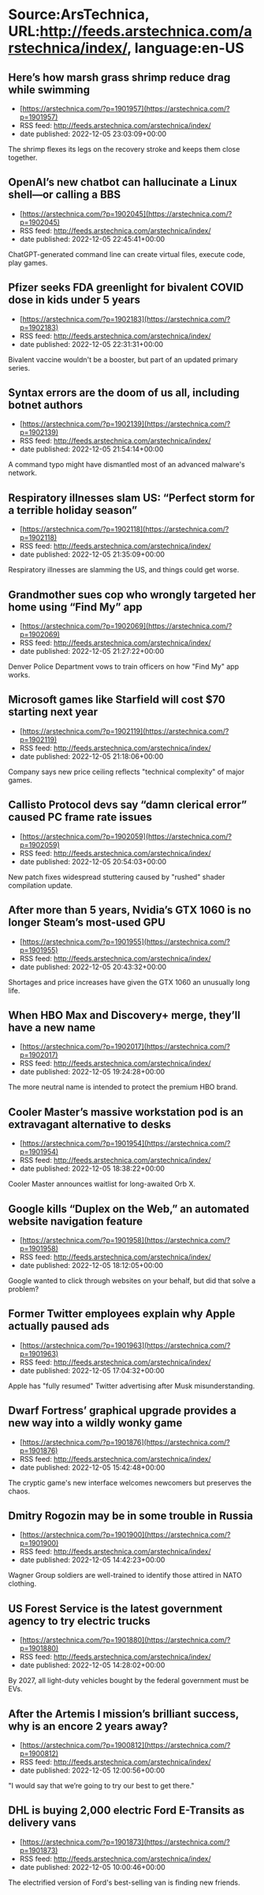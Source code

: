 # Source:ArsTechnica, URL:http://feeds.arstechnica.com/arstechnica/index/, language:en-US

## Here’s how marsh grass shrimp reduce drag while swimming
 - [https://arstechnica.com/?p=1901957](https://arstechnica.com/?p=1901957)
 - RSS feed: http://feeds.arstechnica.com/arstechnica/index/
 - date published: 2022-12-05 23:03:09+00:00

The shrimp flexes its legs on the recovery stroke and keeps them close together.

## OpenAI’s new chatbot can hallucinate a Linux shell—or calling a BBS
 - [https://arstechnica.com/?p=1902045](https://arstechnica.com/?p=1902045)
 - RSS feed: http://feeds.arstechnica.com/arstechnica/index/
 - date published: 2022-12-05 22:45:41+00:00

ChatGPT-generated command line can create virtual files, execute code, play games.

## Pfizer seeks FDA greenlight for bivalent COVID dose in kids under 5 years
 - [https://arstechnica.com/?p=1902183](https://arstechnica.com/?p=1902183)
 - RSS feed: http://feeds.arstechnica.com/arstechnica/index/
 - date published: 2022-12-05 22:31:31+00:00

Bivalent vaccine wouldn't be a booster, but part of an updated primary series.

## Syntax errors are the doom of us all, including botnet authors
 - [https://arstechnica.com/?p=1902139](https://arstechnica.com/?p=1902139)
 - RSS feed: http://feeds.arstechnica.com/arstechnica/index/
 - date published: 2022-12-05 21:54:14+00:00

A command typo might have dismantled most of an advanced malware's network.

## Respiratory illnesses slam US: “Perfect storm for a terrible holiday season”
 - [https://arstechnica.com/?p=1902118](https://arstechnica.com/?p=1902118)
 - RSS feed: http://feeds.arstechnica.com/arstechnica/index/
 - date published: 2022-12-05 21:35:09+00:00

Respiratory illnesses are slamming the US, and things could get worse.

## Grandmother sues cop who wrongly targeted her home using “Find My” app
 - [https://arstechnica.com/?p=1902069](https://arstechnica.com/?p=1902069)
 - RSS feed: http://feeds.arstechnica.com/arstechnica/index/
 - date published: 2022-12-05 21:27:22+00:00

Denver Police Department vows to train officers on how "Find My" app works.

## Microsoft games like Starfield will cost $70 starting next year
 - [https://arstechnica.com/?p=1902119](https://arstechnica.com/?p=1902119)
 - RSS feed: http://feeds.arstechnica.com/arstechnica/index/
 - date published: 2022-12-05 21:18:06+00:00

Company says new price ceiling reflects "technical complexity" of major games.

## Callisto Protocol devs say “damn clerical error” caused PC frame rate issues
 - [https://arstechnica.com/?p=1902059](https://arstechnica.com/?p=1902059)
 - RSS feed: http://feeds.arstechnica.com/arstechnica/index/
 - date published: 2022-12-05 20:54:03+00:00

New patch fixes widespread stuttering caused by "rushed" shader compilation update.

## After more than 5 years, Nvidia’s GTX 1060 is no longer Steam’s most-used GPU
 - [https://arstechnica.com/?p=1901955](https://arstechnica.com/?p=1901955)
 - RSS feed: http://feeds.arstechnica.com/arstechnica/index/
 - date published: 2022-12-05 20:43:32+00:00

Shortages and price increases have given the GTX 1060 an unusually long life.

## When HBO Max and Discovery+ merge, they’ll have a new name
 - [https://arstechnica.com/?p=1902017](https://arstechnica.com/?p=1902017)
 - RSS feed: http://feeds.arstechnica.com/arstechnica/index/
 - date published: 2022-12-05 19:24:28+00:00

The more neutral name is intended to protect the premium HBO brand.

## Cooler Master’s massive workstation pod is an extravagant alternative to desks
 - [https://arstechnica.com/?p=1901954](https://arstechnica.com/?p=1901954)
 - RSS feed: http://feeds.arstechnica.com/arstechnica/index/
 - date published: 2022-12-05 18:38:22+00:00

Cooler Master announces waitlist for long-awaited Orb X.

## Google kills “Duplex on the Web,” an automated website navigation feature
 - [https://arstechnica.com/?p=1901958](https://arstechnica.com/?p=1901958)
 - RSS feed: http://feeds.arstechnica.com/arstechnica/index/
 - date published: 2022-12-05 18:12:05+00:00

Google wanted to click through websites on your behalf, but did that solve a problem?

## Former Twitter employees explain why Apple actually paused ads
 - [https://arstechnica.com/?p=1901963](https://arstechnica.com/?p=1901963)
 - RSS feed: http://feeds.arstechnica.com/arstechnica/index/
 - date published: 2022-12-05 17:04:32+00:00

Apple has "fully resumed" Twitter advertising after Musk misunderstanding.

## Dwarf Fortress’ graphical upgrade provides a new way into a wildly wonky game
 - [https://arstechnica.com/?p=1901876](https://arstechnica.com/?p=1901876)
 - RSS feed: http://feeds.arstechnica.com/arstechnica/index/
 - date published: 2022-12-05 15:42:48+00:00

The cryptic game's new interface welcomes newcomers but preserves the chaos.

## Dmitry Rogozin may be in some trouble in Russia
 - [https://arstechnica.com/?p=1901900](https://arstechnica.com/?p=1901900)
 - RSS feed: http://feeds.arstechnica.com/arstechnica/index/
 - date published: 2022-12-05 14:42:23+00:00

Wagner Group soldiers are well-trained to identify those attired in NATO clothing.

## US Forest Service is the latest government agency to try electric trucks
 - [https://arstechnica.com/?p=1901880](https://arstechnica.com/?p=1901880)
 - RSS feed: http://feeds.arstechnica.com/arstechnica/index/
 - date published: 2022-12-05 14:28:02+00:00

By 2027, all light-duty vehicles bought by the federal government must be EVs.

## After the Artemis I mission’s brilliant success, why is an encore 2 years away?
 - [https://arstechnica.com/?p=1900812](https://arstechnica.com/?p=1900812)
 - RSS feed: http://feeds.arstechnica.com/arstechnica/index/
 - date published: 2022-12-05 12:00:56+00:00

"I would say that we’re going to try our best to get there."

## DHL is buying 2,000 electric Ford E-Transits as delivery vans
 - [https://arstechnica.com/?p=1901873](https://arstechnica.com/?p=1901873)
 - RSS feed: http://feeds.arstechnica.com/arstechnica/index/
 - date published: 2022-12-05 10:00:46+00:00

The electrified version of Ford's best-selling van is finding new friends.

